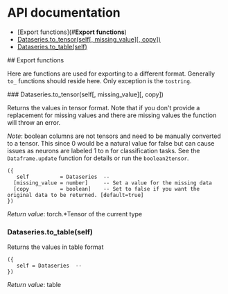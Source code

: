# API documentation

- [Export functions](#__Export functions__)
- [Dataseries.to_tensor(self[, missing_value][, copy])](#Dataseries.to_tensor)
- [Dataseries.to_table(self)](#Dataseries.to_table)

<a name="__Export functions__">
## Export functions

Here are functions are used for exporting to a different format. Generally `to_`
functions should reside here. Only exception is the `tostring`.

<a name="Dataseries.to_tensor">
### Dataseries.to_tensor(self[, missing_value][, copy])

Returns the values in tensor format. Note that if you don't provide a replacement
for missing values and there are missing values the function will throw an error.

*Note*: boolean columns are not tensors and need to be manually converted to a
tensor. This since 0 would be a natural value for false but can cause issues as
neurons are labeled 1 to n for classification tasks. See the `Dataframe.update`
function for details or run the `boolean2tensor`.

```
({
   self          = Dataseries  -- 
  [missing_value = number]     -- Set a value for the missing data
  [copy          = boolean]    -- Set to false if you want the original data to be returned. [default=true]
})
```

_Return value_: torch.*Tensor of the current type
<a name="Dataseries.to_table">
### Dataseries.to_table(self)

Returns the values in table format

```
({
   self = Dataseries  -- 
})
```

_Return value_: table